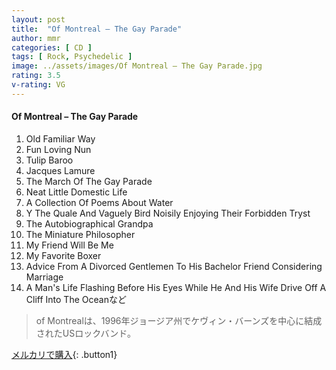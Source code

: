 ```yaml
---
layout: post
title:  "Of Montreal – The Gay Parade"
author: mmr
categories: [ CD ]
tags: [ Rock, Psychedelic ]
image: ../assets/images/Of Montreal – The Gay Parade.jpg
rating: 3.5
v-rating: VG
---
```


#### Of Montreal – The Gay Parade

1. Old Familiar Way
2. Fun Loving Nun
3. Tulip Baroo
4. Jacques Lamure
5. The March Of The Gay Parade
6. Neat Little Domestic Life
7. A Collection Of Poems About Water
8. Y The Quale And Vaguely Bird Noisily Enjoying Their Forbidden Tryst 
9. The Autobiographical Grandpa
10. The Miniature Philosopher
11. My Friend Will Be Me
12. My Favorite Boxer
13. Advice From A Divorced Gentlemen To His Bachelor Friend Considering Marriage
14. A Man's Life Flashing Before His Eyes While He And His Wife Drive Off A Cliff Into The Oceanなど

> of Montrealは、1996年ジョージア州でケヴィン・バーンズを中心に結成されたUSロックバンド。

[メルカリで購入](https://jp.mercari.com/item/m71222444726){: .button1}

